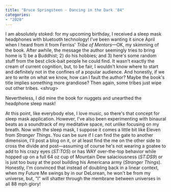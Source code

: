 ```yaml
---
title: "Bruce Springsteen - Dancing in the Dark '84"
categories:
- "2020"
---
```

I am absolutely stoked: for my upcoming birthday, I received a sleep mask headphones with bluetooth technology! I've been wanting it since April when I heard from it from Ferriss' *Tribe of Mentors*—OK, my skimming of the book. After awhile, the message the author seemingly tries to bring home is 1) be a Buddhist; 2) do his hobbies; and 3) here's some random stuff from the best click-bait people he could find. It wasn't exactly the cream of current cognition, but, to be fair, I wouldn't know where to start and definitely not in the confines of a popular audience. And honestly, if we are to write on what we know, how can I fault the author? Maybe the book's title implies something more grandiose? Then again, some tribes just wipe out other tribes. <*shrug*>

Nevertheless, I did mine the book for nuggets and unearthed the headphone sleep mask!

At this point, like everybody else, I love music, so there's that concept for sleep mask application. However, I've also been experimenting with binaural beats as a soundtrack of my meditative space, not unlike focusing on my breath. Now with the sleep mask, I suppose it comes a little bit like Eleven from *Stranger Things*. You can be sure if I can find the gate to another dimension, I'll post a blog on it, or at least find the me on the other side to cross the divide and post—assuming of course he's not wearing a goatee to add to his crazy eyes (*ST:TOS*) or has WAY over-the-top behavior while hopped up on a full 64 oz cup of Mountain Dew salaciousness (*ST:DS9*) or is just too busy at the pool building his Americana army (*Stranger Things*). Honestly, I'm convinced that instead of doubling back in a linear context, when my Future Me swings by in our DeLorean, he won't be from my universe, but, "I" will shatter through the membrane between universes in all 88 mph glory!
